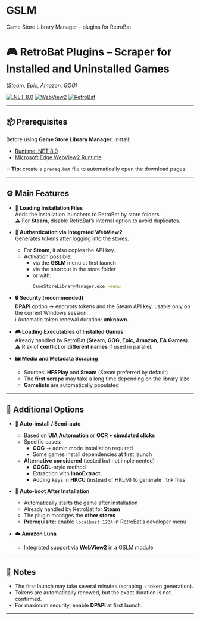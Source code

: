 # GSLM
Game Store Library Manager - plugins for RetroBat 


# 🎮 RetroBat Plugins – Scraper for Installed and Uninstalled Games  
*(Steam, Epic, Amazon, GOG)*

[![.NET 8.0](https://img.shields.io/badge/.NET-8.0-blue?logo=dotnet)](https://dotnet.microsoft.com/en-us/download/dotnet/8.0/runtime)
[![WebView2](https://img.shields.io/badge/WebView2-required-success?logo=microsoftedge)](https://developer.microsoft.com/en-us/microsoft-edge/webview2/#download-section)
[![RetroBat](https://img.shields.io/badge/Compatible%20with-RetroBat-orange)](https://www.retrobat.org/)

---

## 📦 Prerequisites

Before using **Game Store Library Manager**, install:

- [Runtime .NET 8.0](https://dotnet.microsoft.com/en-us/download/dotnet/8.0/runtime)  
- [Microsoft Edge WebView2 Runtime](https://developer.microsoft.com/en-us/microsoft-edge/webview2/#download-section)

💡 **Tip**: create a `prereq.bat` file to automatically open the download pages:

---

## ⚙️ Main Features

- **📂 Loading Installation Files**  
  Adds the installation launchers to RetroBat by store folders.  
  ⚠️ For **Steam**, disable RetroBat’s internal option to avoid duplicates.

- **🔑 Authentication via Integrated WebView2**  
  Generates tokens after logging into the stores.  
  - For **Steam**, it also copies the API key.  
  - Activation possible:
    - via the **GSLM** menu at first launch  
    - via the shortcut in the store folder  
    - or with:
      ```bash
      GameStoreLibraryManager.exe -menu
      ```

- **🔒 Security (recommended)**  
  **DPAPI** option → encrypts tokens and the Steam API key, usable only on the current Windows session.  
  ℹ️ Automatic token renewal duration: **unknown**.

- **🎮 Loading Executables of Installed Games**  
  Already handled by RetroBat (**Steam, GOG, Epic, Amazon, EA Games**).  
  ⚠️ Risk of **conflict** or **different names** if used in parallel.

- **🖼️ Media and Metadata Scraping**  
  - Sources: **HFSPlay** and **Steam** (Steam preferred by default)  
  - The **first scrape** may take a long time depending on the library size  
  - **Gamelists** are automatically populated  

---

## 🔧 Additional Options

- **🤖 Auto-install / Semi-auto**  
  - Based on **UIA Automation** or **OCR + simulated clicks**  
  - Specific cases:
    - **GOG** → admin mode installation required  
    - Some games install dependencies at first launch  
  - **Alternative considered** (tested but not implemented) :
    - **GOGDL**-style method  
    - Extraction with **InnoExtract**  
    - Adding keys in **HKCU** (instead of HKLM) to generate `.lnk` files

- **🚀 Auto-boot After Installation**  
  - Automatically starts the game after installation  
  - Already handled by RetroBat for **Steam**  
  - The plugin manages the **other stores**  
  - **Prerequisite**: enable `localhost:1234` in RetroBat’s developer menu  

- **☁️ Amazon Luna**  
  - Integrated support via **WebView2** in a GSLM module  

---

## 📖 Notes

- The first launch may take several minutes (scraping + token generation).  
- Tokens are automatically renewed, but the exact duration is not confirmed.  
- For maximum security, enable **DPAPI** at first launch.  

---

